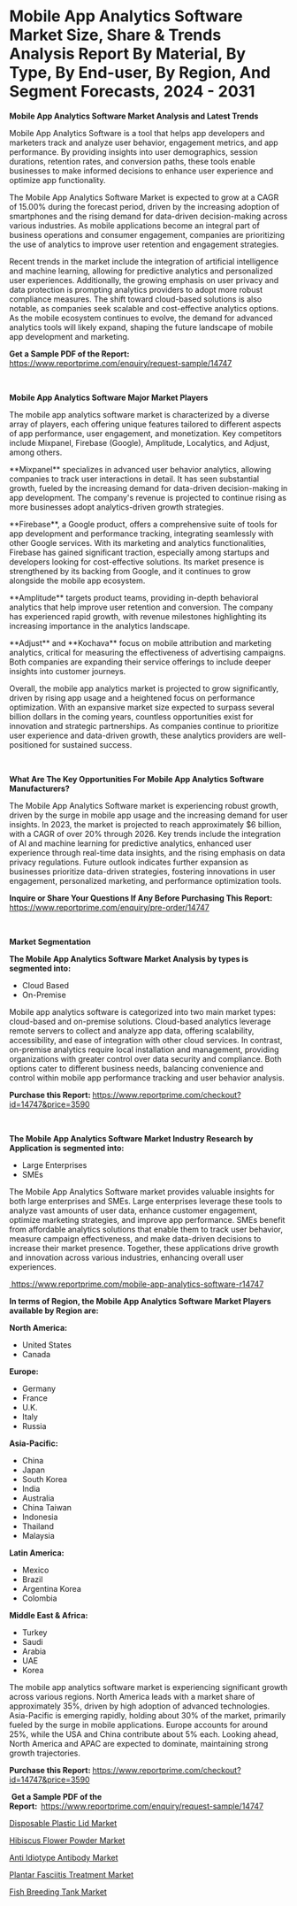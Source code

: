<p><h1>Mobile App Analytics Software Market Size, Share & Trends Analysis Report By Material, By Type, By End-user, By Region, And Segment Forecasts, 2024 - 2031</h1></p><p><strong>Mobile App Analytics Software Market Analysis and Latest Trends</strong></p>
<p><p>Mobile App Analytics Software is a tool that helps app developers and marketers track and analyze user behavior, engagement metrics, and app performance. By providing insights into user demographics, session durations, retention rates, and conversion paths, these tools enable businesses to make informed decisions to enhance user experience and optimize app functionality.</p><p>The Mobile App Analytics Software Market is expected to grow at a CAGR of 15.00% during the forecast period, driven by the increasing adoption of smartphones and the rising demand for data-driven decision-making across various industries. As mobile applications become an integral part of business operations and consumer engagement, companies are prioritizing the use of analytics to improve user retention and engagement strategies.</p><p>Recent trends in the market include the integration of artificial intelligence and machine learning, allowing for predictive analytics and personalized user experiences. Additionally, the growing emphasis on user privacy and data protection is prompting analytics providers to adopt more robust compliance measures. The shift toward cloud-based solutions is also notable, as companies seek scalable and cost-effective analytics options. As the mobile ecosystem continues to evolve, the demand for advanced analytics tools will likely expand, shaping the future landscape of mobile app development and marketing.</p></p>
<p><strong>Get a Sample PDF of the Report:&nbsp;</strong> <a href="https://www.reportprime.com/enquiry/request-sample/14747?utm_campaign=9&utm_medium=2&utm_source=Github&utm_content=ia&utm_term=16112024&utm_id=mobile-app-analytics-software">https://www.reportprime.com/enquiry/request-sample/14747</a></p>
<p>&nbsp;</p>
<p><strong>Mobile App Analytics Software Major Market Players</strong></p>
<p><p>The mobile app analytics software market is characterized by a diverse array of players, each offering unique features tailored to different aspects of app performance, user engagement, and monetization. Key competitors include Mixpanel, Firebase (Google), Amplitude, Localytics, and Adjust, among others.</p><p>**Mixpanel** specializes in advanced user behavior analytics, allowing companies to track user interactions in detail. It has seen substantial growth, fueled by the increasing demand for data-driven decision-making in app development. The company's revenue is projected to continue rising as more businesses adopt analytics-driven growth strategies.</p><p>**Firebase**, a Google product, offers a comprehensive suite of tools for app development and performance tracking, integrating seamlessly with other Google services. With its marketing and analytics functionalities, Firebase has gained significant traction, especially among startups and developers looking for cost-effective solutions. Its market presence is strengthened by its backing from Google, and it continues to grow alongside the mobile app ecosystem.</p><p>**Amplitude** targets product teams, providing in-depth behavioral analytics that help improve user retention and conversion. The company has experienced rapid growth, with revenue milestones highlighting its increasing importance in the analytics landscape.</p><p>**Adjust** and **Kochava** focus on mobile attribution and marketing analytics, critical for measuring the effectiveness of advertising campaigns. Both companies are expanding their service offerings to include deeper insights into customer journeys.</p><p>Overall, the mobile app analytics market is projected to grow significantly, driven by rising app usage and a heightened focus on performance optimization. With an expansive market size expected to surpass several billion dollars in the coming years, countless opportunities exist for innovation and strategic partnerships. As companies continue to prioritize user experience and data-driven growth, these analytics providers are well-positioned for sustained success.</p></p>
<p>&nbsp;</p>
<p><strong>What Are The Key Opportunities For Mobile App Analytics Software Manufacturers?</strong></p>
<p><p>The Mobile App Analytics Software market is experiencing robust growth, driven by the surge in mobile app usage and the increasing demand for user insights. In 2023, the market is projected to reach approximately $6 billion, with a CAGR of over 20% through 2026. Key trends include the integration of AI and machine learning for predictive analytics, enhanced user experience through real-time data insights, and the rising emphasis on data privacy regulations. Future outlook indicates further expansion as businesses prioritize data-driven strategies, fostering innovations in user engagement, personalized marketing, and performance optimization tools.</p></p>
<p><strong>Inquire or Share Your Questions If Any Before Purchasing This Report:</strong> <a href="https://www.reportprime.com/enquiry/pre-order/14747?utm_campaign=9&utm_medium=2&utm_source=Github&utm_content=ia&utm_term=16112024&utm_id=mobile-app-analytics-software">https://www.reportprime.com/enquiry/pre-order/14747</a></p>
<p>&nbsp;</p>
<p><strong>Market Segmentation</strong></p>
<p><strong>The Mobile App Analytics Software Market Analysis by types is segmented into:</strong></p>
<p><ul><li>Cloud Based</li><li>On-Premise</li></ul></p>
<p><p>Mobile app analytics software is categorized into two main market types: cloud-based and on-premise solutions. Cloud-based analytics leverage remote servers to collect and analyze app data, offering scalability, accessibility, and ease of integration with other cloud services. In contrast, on-premise analytics require local installation and management, providing organizations with greater control over data security and compliance. Both options cater to different business needs, balancing convenience and control within mobile app performance tracking and user behavior analysis.</p></p>
<p><strong>Purchase this Report:&nbsp;</strong><a href="https://www.reportprime.com/checkout?id=14747&price=3590&utm_campaign=9&utm_medium=2&utm_source=Github&utm_content=ia&utm_term=16112024&utm_id=mobile-app-analytics-software">https://www.reportprime.com/checkout?id=14747&price=3590</a></p>
<p>&nbsp;</p>
<p><strong>The Mobile App Analytics Software Market Industry Research by Application is segmented into:</strong></p>
<p><ul><li>Large Enterprises</li><li>SMEs</li></ul></p>
<p><p>The Mobile App Analytics Software market provides valuable insights for both large enterprises and SMEs. Large enterprises leverage these tools to analyze vast amounts of user data, enhance customer engagement, optimize marketing strategies, and improve app performance. SMEs benefit from affordable analytics solutions that enable them to track user behavior, measure campaign effectiveness, and make data-driven decisions to increase their market presence. Together, these applications drive growth and innovation across various industries, enhancing overall user experiences.</p></p>
<p><a href="https://www.reportprime.com/mobile-app-analytics-software-r14747?utm_campaign=9&utm_medium=2&utm_source=Github&utm_content=ia&utm_term=16112024&utm_id=mobile-app-analytics-software">&nbsp;https://www.reportprime.com/mobile-app-analytics-software-r14747</a></p>
<p><strong>In terms of Region, the Mobile App Analytics Software Market Players available by Region are:</strong></p>
<p>
    <p> <strong> North America: </strong>
        <ul>
            <li>United States</li>
            <li>Canada</li>
        </ul>
        </p> 
    <p> <strong> Europe: </strong>
        <ul>
            <li>Germany</li>
            <li>France</li>
            <li>U.K.</li>
            <li>Italy</li>
            <li>Russia</li>
        </ul>
        </p> 
    <p> <strong> Asia-Pacific: </strong>
        <ul>
            <li>China</li>
            <li>Japan</li>
            <li>South Korea</li>
            <li>India</li>
            <li>Australia</li>
            <li>China Taiwan</li>
            <li>Indonesia</li>
            <li>Thailand</li>
            <li>Malaysia</li>
        </ul>
        </p> 
    <p> <strong> Latin America: </strong>
        <ul>
            <li>Mexico</li>
            <li>Brazil</li>
            <li>Argentina Korea</li>
            <li>Colombia</li>
        </ul>
        </p> 
    <p> <strong> Middle East & Africa: </strong>
        <ul>
            <li>Turkey</li>
            <li>Saudi</li>
            <li>Arabia</li>
            <li>UAE</li>
            <li>Korea</li>
        </ul>
    </p>
    </p>
<p><p>The mobile app analytics software market is experiencing significant growth across various regions. North America leads with a market share of approximately 35%, driven by high adoption of advanced technologies. Asia-Pacific is emerging rapidly, holding about 30% of the market, primarily fueled by the surge in mobile applications. Europe accounts for around 25%, while the USA and China contribute about 5% each. Looking ahead, North America and APAC are expected to dominate, maintaining strong growth trajectories.</p></p>
<p><strong>Purchase this Report: </strong><a href="https://www.reportprime.com/checkout?id=14747&price=3590&utm_campaign=9&utm_medium=2&utm_source=Github&utm_content=ia&utm_term=16112024&utm_id=mobile-app-analytics-software">https://www.reportprime.com/checkout?id=14747&price=3590</a></p>
<p>&nbsp;<strong>Get a Sample PDF of the Report:&nbsp;&nbsp;</strong><a href="https://www.reportprime.com/enquiry/request-sample/14747?utm_campaign=9&utm_medium=2&utm_source=Github&utm_content=ia&utm_term=16112024&utm_id=mobile-app-analytics-software">https://www.reportprime.com/enquiry/request-sample/14747</a></p>
<p><strong></strong></p>
<p><p><a href="https://issuu.com/reportprime-2/docs/disposable-plastic-lid-market-size-_12730a53bb4c2e?utm_campaign=9&utm_medium=2&utm_source=Github&utm_content=ia&utm_term=16112024&utm_id=mobile-app-analytics-software">Disposable Plastic Lid Market</a></p><p><a href="https://www.linkedin.com/pulse/hibiscus-flower-powder-market-revolution-2024-2031-trends-a5cre?utm_campaign=9&utm_medium=2&utm_source=Github&utm_content=ia&utm_term=16112024&utm_id=mobile-app-analytics-software">Hibiscus Flower Powder Market</a></p><p><a href="https://issuu.com/reportprime-2/docs/anti-idiotype-antibody-market-size-_5c9efc9b19e5d6?utm_campaign=9&utm_medium=2&utm_source=Github&utm_content=ia&utm_term=16112024&utm_id=mobile-app-analytics-software">Anti Idiotype Antibody Market</a></p><p><a href="https://github.com/hgf64gh/Market-Research-Report-List-1/blob/main/plantar-fasciitis-treatment-market.md?utm_campaign=9&utm_medium=2&utm_source=Github&utm_content=ia&utm_term=16112024&utm_id=mobile-app-analytics-software">Plantar Fasciitis Treatment Market</a></p><p><a href="https://www.linkedin.com/pulse/fish-breeding-tank-market-innovations-trends-comprehensive-3qizc?utm_campaign=9&utm_medium=2&utm_source=Github&utm_content=ia&utm_term=16112024&utm_id=mobile-app-analytics-software">Fish Breeding Tank Market</a></p></p>